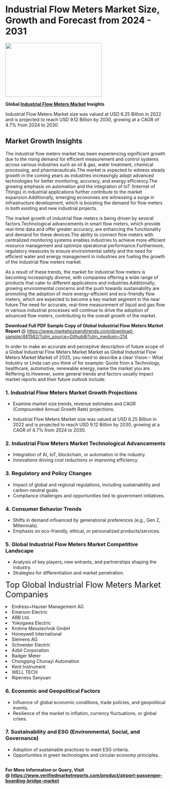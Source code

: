<H1>Industrial Flow Meters Market Size, Growth and Forecast from 2024 - 2031</H1><img class="aligncenter size-medium wp-image-584254" src="https://thirdeyenews.in/wp-content/uploads/2024/09/Global-Market-Research-300x168.jpeg" alt="" width="300" height="168" /><p><strong>Global&nbsp;<a href="https://www.marketsizeandtrends.com/download-sample/481562/?utm_source=Github8j?utm_medium=214">Industrial Flow Meters Market</a> Insights</strong></p><p>Industrial Flow Meters Market size was valued at USD 6.25 Billion in 2022 and is projected to reach USD 9.12 Billion by 2030, growing at a CAGR of 4.7% from 2024 to 2030.</p><p><h2>Market Growth Insights</h2> <p>The industrial flow meters market has been experiencing significant growth due to the rising demand for efficient measurement and control systems across various industries such as oil & gas, water treatment, chemical processing, and pharmaceuticals.The market is expected to witness steady growth in the coming years as industries increasingly adopt advanced technologies for better monitoring, accuracy, and energy efficiency.The growing emphasis on automation and the integration of IoT (Internet of Things) in industrial applications further contribute to the market expansion.Additionally, emerging economies are witnessing a surge in infrastructure development, which is boosting the demand for flow meters in both existing and new industrial projects.</p> <p>The market growth of industrial flow meters is being driven by several factors.Technological advancements in smart flow meters, which provide real-time data and offer greater accuracy, are enhancing the functionality and demand for these devices.The ability to connect flow meters with centralized monitoring systems enables industries to achieve more efficient resource management and optimize operational performance.Furthermore, regulatory measures to ensure environmental safety and the need for efficient water and energy management in industries are fueling the growth of the industrial flow meters market.</p> <p>As a result of these trends, the market for industrial flow meters is becoming increasingly diverse, with companies offering a wide range of products that cater to different applications and industries.Additionally, growing environmental concerns and the push towards sustainability are promoting the adoption of more energy-efficient and eco-friendly flow meters, which are expected to become a key market segment in the near future.The need for accurate, real-time measurement of liquid and gas flow in various industrial processes will continue to drive the adoption of advanced flow meters, contributing to the overall growth of the market.</p> <p><span class=""><strong>Download Full PDF Sample Copy of Global Industrial Flow Meters Market Report</strong> @ <a href="https://www.marketsizeandtrends.com/download-sample/481562/?utm_source=Github8j?utm_medium=214" target="_blank">https://www.marketsizeandtrends.com/download-sample/481562/?utm_source=Github8j?utm_medium=214</a></span></p><p>In order to make an accurate and perceptive description of future scope of a Global&nbsp;Industrial Flow Meters Market Market as Global&nbsp;Industrial Flow Meters Market Market of 2025, you need to describe a clear Vision &ndash; What Industry or Linda can you think of for example: Quote from a Technology, healthcare, automotive, renewable energy, name the market you are Reffering to.However, some general trends and factors usually impact market reports and their future outlook include:</p><h3>1.&nbsp;<strong>Industrial Flow Meters Market Growth Projections</strong></h3><ul><li>Examine market size trends, revenue estimates and CAGR (Compounded Annual Growth Rate) projections.</li><li><p>Industrial Flow Meters Market size was valued at USD 6.25 Billion in 2022 and is projected to reach USD 9.12 Billion by 2030, growing at a CAGR of 4.7% from 2024 to 2030.</p></li></ul><h3>2.&nbsp;<strong>Industrial Flow Meters Market Technological Advancements</strong></h3><ul><li>Integration of AI, IoT, blockchain, or automation in the industry.</li><li>Innovations driving cost reductions or improving efficiency.</li></ul><h3>3.&nbsp;<strong>Regulatory and Policy Changes</strong></h3><ul><li>Impact of global and regional regulations, including sustainability and carbon-neutral goals.</li><li>Compliance challenges and opportunities tied to government initiatives.</li></ul><h3>4.&nbsp;<strong>Consumer Behavior Trends</strong></h3><ul><li>Shifts in demand influenced by generational preferences (e.g., Gen Z, Millennials).</li><li>Emphasis on eco-friendly, ethical, or personalized products/services.</li></ul><h3>5.&nbsp;<strong>Global Industrial Flow Meters Market Competitive Landscape</strong></h3><ul><li>Analysis of key players, new entrants, and partnerships shaping the industry.</li><li>Strategies for differentiation and market penetration.</li></ul><p data-pm-slice="1 1 []"><span style="color: inherit; font-family: inherit; font-size: 25px;">Top Global Industrial Flow Meters Market Companies</span></p><div class="" data-test-id=""><p><li>Endress+Hauser Management AG</li><li> Emerson Electric</li><li> ABB Ltd.</li><li> Yokogawa Electric</li><li> Krohne Messtechnik GmbH</li><li> Honeywell International</li><li> Siemens AG</li><li> Schneider Electric</li><li> Azbil Corporation</li><li> Badger Meter</li><li> Chongqing Chunayi Automation</li><li> Kent Instrument</li><li> WELL TECH</li><li> Ripeness Sanyuan</li></p></div><h3>6.&nbsp;<strong>Economic and Geopolitical Factors</strong></h3><ul><li>Influence of global economic conditions, trade policies, and geopolitical events.</li><li>Resilience of the market to inflation, currency fluctuations, or global crises.</li></ul><h3>7.&nbsp;<strong>Sustainability and ESG (Environmental, Social, and Governance)</strong></h3><ul><li>Adoption of sustainable practices to meet ESG criteria.</li><li>Opportunities in green technologies and circular economy principles.</li></ul><h2><strong style="font-size: 14px;">For More Information or Query, Visit @&nbsp;</strong><a style="background-color: #ffffff; font-size: 14px;" href="https://www.marketsizeandtrends.com/report/industrial-flow-meters-market/" target="_blank">https://www.verifiedmarketreports.com/product/airport-passenger-boarding-bridge-market</a></h2>